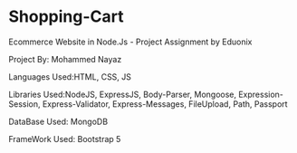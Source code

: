 # Shopping-Cart
Ecommerce Website in Node.Js - Project Assignment by Eduonix


Project By: Mohammed Nayaz


Languages Used:HTML, CSS, JS


Libraries Used:NodeJS, ExpressJS, Body-Parser, Mongoose, Expression-Session, Express-Validator, Express-Messages, FileUpload, Path, Passport


DataBase Used: MongoDB

FrameWork Used: Bootstrap 5
